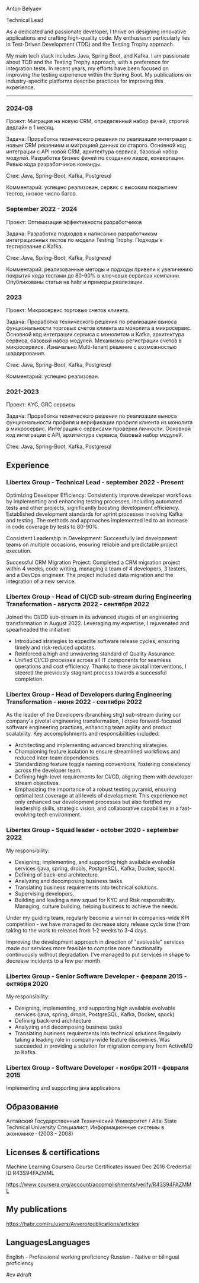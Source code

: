 Anton Belyaev

Technical Lead

As a dedicated and passionate developer, I thrive on designing innovative applications and crafting high-quality code. My enthusiasm particularly lies in Test-Driven Development (TDD) and the Testing Trophy approach.

My main tech stack includes Java, Spring Boot, and Kafka. I am passionate about TDD and the Testing Trophy approach, with a preference for integration tests. In recent years, my efforts have been focused on improving the testing experience within the Spring Boot. My publications on industry-specific platforms describe practices for improving this experience.

-----

### 2024-08

Проект: Миграция на новую CRM, определенный набор фичей, строгий дедлайн в 1 месяц.

Задача: Проработка технического решения по реализации интеграции с новым CRM решением и миграцией данных со старого. Основной код интеграции с API новой CRM, архитектура сервиса, базовый набор модулей. Разработка бизнес фичей по созданию лидов, конвертации. Ревью кода разработчиков команды.

Стек: Java, Spring-Boot, Kafka, Postgresql

Комментарий: успешно реализован, сервис с высоким покрытием тестов, низкое число багов. 

### September 2022 - 2024

Проект: Оптимизация эффективности разработчиков

Задача: Разработка подходов к написанию разработчиком интеграционных тестов по модели Testing Trophy. Подходы к тестирование с Kafka. 

Стек: Java, Spring-Boot, Kafka, Postgresql

Комментарий: реализованные методы и подходы привели к увеличению покрытия кода тестами до 80-90% в ключевых сервисах компании. Опубликованы статьи на habr и примеры реализации.

### 2023

Проект: Микросервис торговых счетов клиента. 

Задача: Проработка технического решения по реализации выноса фунциональности торговых счетов клиента из монолита в микросервис. Основной код интеграции сервиса с монолитом и Kafka, архитектура сервиса, базовый набор модулей. Механизмы регистрации счетов в микросервисе. Изначально Multi-tenant решение с возможностью шардирования. 

Стек: Java, Spring-Boot, Kafka, Postgresql

Комментарий: успешно реализован. 

### 2021-2023

Проект: KYC, GRC сервисы

Задача: Проработка технического решения по реализации выноса фунциональности профиля и верификации профиля клиента из монолита в микросервис. Интеграция с сервисами проверки личности. 
Основной код интеграции с API, архитектура сервиса, базовый набор модулей. 

Стек: Java, Spring-Boot, Kafka, Postgresql


## Experience

### Libertex Group - Technical Lead - september 2022 - Present

Optimizing Developer Efficiency: Consistently improve developer workflows by implementing and enhancing testing processes, including automated tests and other projects, significantly boosting development efficiency. Established development standards for sprint processes involving Kafka and testing. The methods and approaches implemented led to an increase in code coverage by tests to 80-90%.

Consistent Leadership in Development: Successfully led development teams on multiple occasions, ensuring reliable and predictable project execution.

Successful CRM Migration Project: Completed a CRM migration project within 4 weeks, code writing, managing a team of 4 developers, 3 testers, and a DevOps engineer. The project included data migration and the integration of a new service.

### Libertex Group - Head of CI/CD sub-stream during Engineering Transformation - августа 2022 - сентября 2022
Joined the CI/CD sub-stream in its advanced stages of an engineering transformation in August 2022. Leveraging my expertise, I rejuvenated and spearheaded the initiative:
- Introduced strategies to expedite software release cycles, ensuring timely and risk-reduced updates.
- Reinforced a high and unwavering standard of Quality Assurance.
- Unified CI/CD processes across all IT components for seamless operations and cost efficiency.
Thanks to these pivotal interventions, I steered the previously stagnant process towards a successful completion.

### Libertex Group - Head of Developers during Engineering Transformation - июня 2022 - сентября 2022
As the leader of the Developers (branching strg) sub-stream during our company's pivotal engineering transformation, I drove forward-focused software engineering practices, enhancing team agility and product scalability.
Key accomplishments and responsibilities included:
- Architecting and implementing advanced branching strategies.
- Championing feature isolation to ensure streamlined workflows and reduced inter-team dependencies.
- Standardizing feature toggle naming conventions, fostering consistency across the developer team.
- Defining high-level requirements for CI/CD, aligning them with developer stream objectives.
- Emphasizing the importance of a robust testing pyramid, ensuring optimal test coverage at all levels of development.
This experience not only enhanced our development processes but also fortified my leadership skills, strategic vision, and collaborative capabilities in a fast-evolving tech environment.

### Libertex Group - Squad leader - october 2020 - september 2022

My responsibility:
- Designing, implementing, and supporting high available evolvable services (java, spring, drools, PostgreSQL, Kafka, Docker, spock).
- Defining of back-end architecture.
- Analyzing and decomposing business tasks.
- Translating business requirements into technical solutions.
- Supervising developers.
- Building and leading a new squad for KYC and Risk responsibility. Managing, culture building, helping business to achieve the needs.

Under my guiding team, regularly become a winner in companies-wide KPI competition - we have managed to decrease story release cycle time (from taking to the work to release) from 1-2 weeks to 3-4 days.

Improving the development approach in direction of "evolvable" services made our services more feasible to comprise more functionality continuously without degradation. I've managed to put services in shape to decrease incidents to a few per month.

### Libertex Group - Senior Software Developer - февраля 2015 - октября 2020

My responsibility:
- Designing, implementing, and supporting high available evolvable services (java, spring, drools, PostgreSQL, Kafka, Docker, spock)
- Defining back-end architecture
- Analyzing and decomposing business tasks
- Translating business requirements into technical solutions
Regularly taking a leading role in company-wide feature discoveries. Was succeeded in providing a solution for migration company from ActiveMQ to Kafka.

### Libertex Group - Software Developer - ноября 2011 - февраля 2015

Implementing and supporting java applications

## Образование
Алтайский Государственный Технический Университет / Altai State Technical University
Специалист, Информационные системы в экономике · (2003 - 2008)

## Licenses & certifications

Machine Learning
Coursera Course Certificates
Issued Dec 2016
Credential ID R43S94FAZMML

https://www.coursera.org/account/accomplishments/verify/R43S94FAZMML

## My publications

https://habr.com/ru/users/Avvero/publications/articles

## LanguagesLanguages

English - Professional working proficiency
Russian - Native or bilingual proficiency

#cv #draft